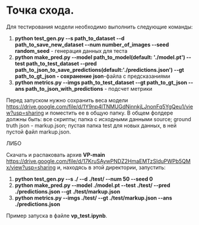 # Точка схода.

Для тестирования модели необходимо выполнить следующие команды:

1) **python test_gen.py --s path_to_dataset --d path_to_save_new_dataset --num number_of_images --seed random_seed** - генерация данных для теста
2) **python make_pred.py --model path_to_model(default: './model.pt') --test path_to_test_dataset --pred path_to_json_to_save_predictions(default:'./predictions.json') --gt path_to_gt_json - сохранение json**-файла с предсказаниями
3) **python metrics.py --imgs path_to_test_dataset --gt path_to_gt_json --ans path_to_json_with_predictions** - подсчет метрики

Перед запуском нужно сохранить веса модели https://drive.google.com/file/d/1Y9np4lTNMUGdNinnkjLJnonFq5YgQeu1/view?usp=sharing и поместить ее в общую папку. В общем фолдере должны быть: все скрипты; папка с исходными данными source; ground truth json - markup.json; пустая папка test для новых данных, в ней пустой файл markup.json.

ЛИБО

Скачать и распаковать архив **VP-main** https://drive.google.com/file/d/17KruSAywPNDZ2HmaEMTzSIduPWPb5QMx/view?usp=sharing и, находясь в этой директории, запустить:
1) **python test_gen.py --s ./ --d ./test/ --num 50 --seed 0**
2) **python make_pred.py --model ./model.pt --test ./test/ --pred ./predictions.json --gt ./test/markup.json**
3) **python metrics.py --imgs ./test/ --gt ./test/markup.json --ans ./predictions.json**

Пример запуска в файле **vp_test.ipynb**.

